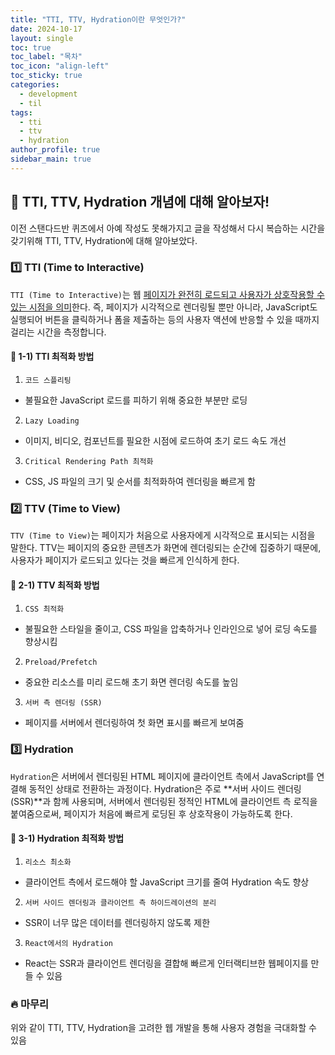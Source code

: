 ```yaml
---
title: "TTI, TTV, Hydration이란 무엇인가?"
date: 2024-10-17
layout: single
toc: true
toc_label: "목차"
toc_icon: "align-left"
toc_sticky: true
categories:
  - development
  - til
tags:
  - tti
  - ttv
  - hydration
author_profile: true
sidebar_main: true
---
```


## :ledger: TTI, TTV, Hydration 개념에 대해 알아보자!
이전 스탠다드반 퀴즈에서 아예 작성도 못해가지고 글을 작성해서 다시 복습하는 시간을 갖기위해 TTI, TTV, Hydration에 대해 알아보았다.

### :one: TTI (Time to Interactive)
`TTI (Time to Interactive)`는 웹 <u>페이지가 완전히 로드되고 사용자가 상호작용할 수 있는 시점을 의미</u>한다. 즉, 페이지가 시각적으로 렌더링될 뿐만 아니라, JavaScript도 실행되어 버튼을 클릭하거나 폼을 제출하는 등의 사용자 액션에 반응할 수 있을 때까지 걸리는 시간을 측정합니다.

#### :pushpin: 1-1) TTI 최적화 방법
1. `코드 스플리팅` 
  - 불필요한 JavaScript 로드를 피하기 위해 중요한 부분만 로딩
2. `Lazy Loading`
  - 이미지, 비디오, 컴포넌트를 필요한 시점에 로드하여 초기 로드 속도 개선
3. `Critical Rendering Path 최적화` 
  - CSS, JS 파일의 크기 및 순서를 최적화하여 렌더링을 빠르게 함

### :two: TTV (Time to View)
`TTV (Time to View)`는 페이지가 처음으로 사용자에게 시각적으로 표시되는 시점을 말한다. TTV는 페이지의 중요한 콘텐츠가 화면에 렌더링되는 순간에 집중하기 때문에, 사용자가 페이지가 로드되고 있다는 것을 빠르게 인식하게 한다.

#### :pushpin: 2-1) TTV 최적화 방법
1. `CSS 최적화` 
  - 불필요한 스타일을 줄이고, CSS 파일을 압축하거나 인라인으로 넣어 로딩 속도를 향상시킴
2. `Preload/Prefetch` 
  - 중요한 리소스를 미리 로드해 초기 화면 렌더링 속도를 높임
3. `서버 측 렌더링 (SSR)` 
  - 페이지를 서버에서 렌더링하여 첫 화면 표시를 빠르게 보여줌


### :three: Hydration
`Hydration`은 서버에서 렌더링된 HTML 페이지에 클라이언트 측에서 JavaScript를 연결해 동적인 상태로 전환하는 과정이다. Hydration은 주로 **서버 사이드 렌더링 (SSR)**과 함께 사용되며, 서버에서 렌더링된 정적인 HTML에 클라이언트 측 로직을 붙여줌으로써, 페이지가 처음에 빠르게 로딩된 후 상호작용이 가능하도록 한다.

#### :pushpin: 3-1) Hydration 최적화 방법
1. `리소스 최소화` 
  - 클라이언트 측에서 로드해야 할 JavaScript 크기를 줄여 Hydration 속도 향상
2. `서버 사이드 렌더링과 클라이언트 측 하이드레이션의 분리` 
  - SSR이 너무 많은 데이터를 렌더링하지 않도록 제한
3. `React에서의 Hydration` 
  - React는 SSR과 클라이언트 렌더링을 결합해 빠르게 인터랙티브한 웹페이지를 만들 수 있음

### :fire: 마무리
위와 같이 TTI, TTV, Hydration을 고려한 웹 개발을 통해 사용자 경험을 극대화할 수 있음